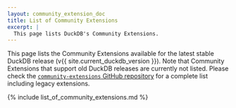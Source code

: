 ```yaml
---
layout: community_extension_doc
title: List of Community Extensions
excerpt: |
  This page lists DuckDB's Community Extensions.
---
```


This page lists the Community Extensions available for the latest stable DuckDB release (v{{ site.current_duckdb_version }}).
Note that Community Extensions that support old DuckDB releases are currently not listed.
Please check the [`community-extensions` GitHub repository](https://github.com/duckdb/community-extensions/tree/main/extensions) for a complete list including legacy extensions.

{% include list_of_community_extensions.md %}
